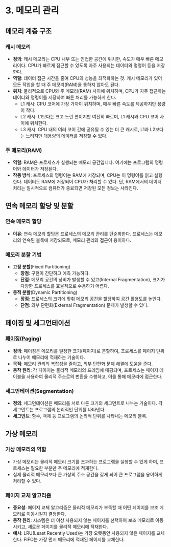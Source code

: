 # 3. 메모리 관리

## 메모리 계층 구조

### **캐시 메모리**
- **정의**: 캐시 메모리는 CPU 내부 또는 인접한 공간에 위치한, 속도가 매우 빠른 메모리이다. CPU가 빠르게 접근할 수 있도록 자주 사용되는 데이터와 명령어 등을 저장한다.
- **역할**: 데이터 접근 시간을 줄여 CPU의 성능을 최적화하는 것. 캐시 메모리가 있어 모든 작업을 할 때 주 메모리(RAM)을 통하지 않아도 된다.
- **위치**: 물리적으로 CPU와 주 메모리(RAM) 사이에 위치하며, CPU가 자주 접근하는 데이터와 명령어를 저장하여 빠른 처리를 가능하게 한다.
  - L1 캐시: CPU 코어에 가장 가까이 위치하며, 매우 빠른 속도를 제공하지만 용량이 작다.
  - L2 캐시: L1보다는 크고 느린 편이지만 여전히 빠르며, L1 캐시와 CPU 코어 사이에 위치한다.
  - L3 캐시: CPU 내의 여러 코어 간에 공유될 수 있는 더 큰 캐시로, L1과 L2보다는 느리지만 대용량의 데이터를 저장할 수 있다.

### **주 메모리(RAM)**
- **역할**: RAM은 프로세스가 실행되는 메모리 공간입니다. 여기에는 프로그램의 명령어와 데이터가 저장된다.
- **작동 방식**: 프로세스의 명령어는 RAM에 저장되며, CPU는 이 명령어를 읽고 실행한다. 데이터도 RAM에 저장되어 CPU가 처리할 수 있다. 단, RAM에서의 데이터 처리는 일시적으로 컴퓨터가 종료되면 저장된 모든 정보는 사라진다.

## 연속 메모리 할당 및 분할

### **연속 메모리 할당**
- **이유**: 연속 메모리 할당은 프로세스의 메모리 관리를 단순화한다. 프로세스는 메모리의 연속된 블록에 저장되므로, 메모리 관리와 접근이 용이하다.

### **메모리 분할 기법**
- **고정 분할**(Fixed Partitioning)
  - **장점**: 구현이 간단하고 예측 가능하다. 
  - **단점**: 메모리 공간의 낭비가 발생할 수 있고(Internal Fragmentation), 크기가 다양한 프로세스를 효율적으로 수용하기 어렵다.
- **동적 분할**(Dynamic Partitioning)
  - **장점**: 프로세스의 크기에 맞춰 메모리 공간을 할당하여 공간 활용도를 높인다.
  - **단점**: 외부 단편화(External Fragmentation) 문제가 발생할 수 있다.

## 페이징 및 세그먼테이션

### [**페이징(Paging)**](https://github.com/ChoiJeonSeok/TIL/blob/master/CS/Operating_System/Paging.md)
- **정의**: 페이징은 메모리를 일정한 크기(페이지)로 분할하여, 프로세스를 페이지 단위로 나누어 메모리에 적재하는 기술이다. 
- **목적**: 메모리 관리의 복잡성을 줄이고, 외부 단편화 문제 해결에 도움을 준다.
- **동작 원리**: 각 페이지는 물리적 메모리의 프레임에 매핑되며, 프로세스는 페이지 테이블을 사용하여 물리적 주소로의 변환을 수행하고, 이를 통해 메모리에 접근한다.

### **세그먼테이션(Segmentation)**
- **정의**: 세그먼테이션은 메모리를 서로 다른 크기의 세그먼트로 나누는 기술이다. 각 세그먼트는 프로그램의 논리적인 단위를 나타낸다.
- **세그먼트**: 함수, 객체 등 프로그램의 논리적 단위를 나타내는 메모리 블록.

## 가상 메모리

### **가상 메모리의 역할**
- 가상 메모리는 물리적 메모리 크기를 초과하는 프로그램을 실행할 수 있게 하며, 프로세스는 필요한 부분만 주 메모리에 적재한다.
- 실제 물리적 메모리보다 큰 가상의 주소 공간을 갖게 되어 큰 프로그램을 용이하게 처리할 수 있다.

### **페이지 교체 알고리즘**
- **중요성**: 페이지 교체 알고리즘은 물리적 메모리가 부족할 때 어떤 페이지를 보조 메모리로 이동시킬지 결정한다.
- **동작 원리**: 시스템은 더 이상 사용되지 않는 페이지를 선택하여 보조 메모리로 이동시키고, 새로운 페이지를 물리적 메모리에 적재한다.
- **예시**: LRU(Least Recently Used)는 가장 오랫동안 사용되지 않은 페이지를 교체한다. FIFO는 가장 먼저 메모리에 적재된 페이지를 교체한다.
